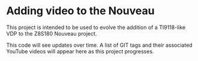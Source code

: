 # Adding video to the Nouveau

This project is intended to be used to evolve the addition of a
TI9118-like VDP to the Z8S180 Nouveau project.

This code will see updates over time.  A list of GIT tags and their 
associated YouTube videos will appear here as this project progresses.
